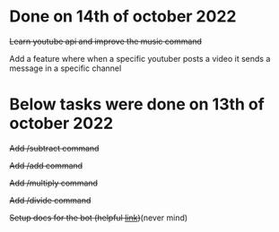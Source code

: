 # Done on 14th of october 2022
~~Learn youtube api and improve the music command~~

Add a feature where when a specific youtuber posts a video it sends a message in a specific channel
# Below tasks were done on 13th of october 2022
~~Add /subtract command~~

~~Add /add command~~

~~Add /multiply command~~

~~Add /divide command~~

~~Setup docs for the bot (helpful [link](https://squidfunk.github.io/mkdocs-material/getting-started/))~~(never mind)
